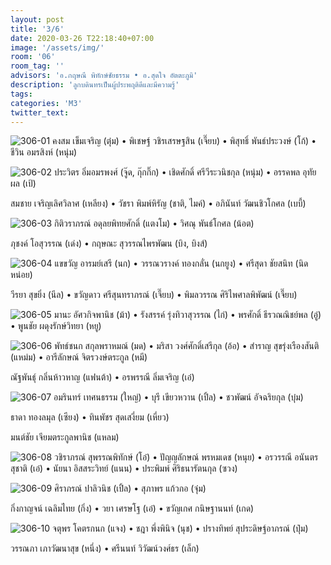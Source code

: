 ```yaml
---
layout: post
title: '3/6'
date: 2020-03-26 T22:18:40+07:00
image: '/assets/img/'
room: '06'
room_tag: ''
advisors: 'อ.กฤษณี พิทักษ์ชัยธรรม • อ.สุดใจ อัตตะภูมิ'
description: 'ลูกบดินทรเป็นผู้ประพฤติดีและมีความรู้'
tags:
categories: 'M3'
twitter_text:
---
```

![306-01](https://res.cloudinary.com/dbruw74ms/image/upload/r_8,c_fit,w_760/v1585235880/306-01_miiorg.png)
คงสม เข็มเจริญ (ตุ๋ม) • พิเชษฐ์ วชิรเสรษฐสิน (เจี๊ยบ) • พิสุทธิ์ พันธ์ประวงษ์ (โก้) • ชีวิน อมรสิงห์ (หนุ่ม)

![306-02](https://res.cloudinary.com/dbruw74ms/image/upload/r_8,c_fit,w_760/v1585235880/306-02_w9wkng.png)
ประวิตร อิ่มอมรพงศ์ (จู๊ด, กุ๊กกิ๊ก) • เชิดศักดิ์ ศรีวีระวนิชกุล (หนุ่ม) • อรรคพล อุทัยผล (เป้)

สมชาย เจริญเลิศวิลาศ (เหลียง) • วัชรา พิมพ์หิรัญ (ชาติ, ไมค์) • อภินันท์ วัฒนชิวโกศล (เบบี้)

![306-03](https://res.cloudinary.com/dbruw74ms/image/upload/r_8,c_fit,w_760/v1585235879/306-03_drzmb9.png)
กิติวราภรณ์ อดุลยพิทยศักดิ์ (แตงโม) • วิศณุ พันธ์โกศล (น้อต)

ภุชงค์ โอสุวรรณ (เด่ง) • กฤษณะ สุวรรณไพรพัฒน (บิง, บิงส์)

![306-04](https://res.cloudinary.com/dbruw74ms/image/upload/r_8,c_fit,w_760/v1585235880/306-04_pcwkph.png)
แขขวัญ อารมย์เสรี (นก) • วรรณวรางค์ ทองกลั่น (นกยูง) • ศรีสุดา ชัยสนิท (นิดหน่อย)

วีรยา สุขยิ่ง (นีล) • ขวัญดาว ศรีสุนทราภรณ์ (เจี๊ยบ) • พิมลวรรณ ศิริไพศาลพิพัฒน์ (เจี๊ยบ)

![306-05](https://res.cloudinary.com/dbruw74ms/image/upload/r_8,c_fit,w_760/v1585235879/306-05_dbsyei.png)
มานะ อัศวกิจพานิช (ม้า) • รังสรรค์ รุ่งทิวาสุวรรณ (ไก่) • พรศักดิ์ ธีรวณณิชย์พล (อู๋) • พูนชัย ผดุงรักษ์วิทยา (หยู)

![306-06](https://res.cloudinary.com/dbruw74ms/image/upload/r_8,c_fit,w_760/v1585235880/306-06_sc59cp.png)
พัทธ์ชนก สกุลพราหมณ์ (มด) • มริสา วงศ์ศักดิ์เสรีกุล (อ้อ) • สำราญ สุขรุ่งเรืองสันติ (แหม่ม) • อารีลักษณ์ จิตรวงษ์ตระกูล (หมี)

ณัฐพันธุ์ กลิ่นห้าวหาญ (แฟนต้า) • อรพรรณี ลิ่มเจริญ (เอ๋)

![306-07](https://res.cloudinary.com/dbruw74ms/image/upload/r_8,c_fit,w_760/v1585235881/306-07_don0so.png)
อมรินทร์ เทศนธรรม (ใหญ่) • บุรี เขียวหวาน (เปิ้ล) • ชวพัฒน์ อัจฉริยกุล (บุ๋ม)

ธาดา ทองลมุล (เซียง) • ทินพัชร สุดเสงี่ยม (เหี่ยว)

มนต์ชัย เจียมตระกูลพานิช (แหลม)

![306-08](https://res.cloudinary.com/dbruw74ms/image/upload/r_8,c_fit,w_760/v1585235882/306-08_rihf28.png)
วชิราภรณ์ สุพรรณพิทักษ์ (โอ๋) • ปัญญลักษณ์ พรหมเดช (หนุย) • อรวรรณี อนันตรสุชาติ (เอ๋) • นัยนา อิสสระวิทย์ (แนน) • ประพิมพ์ ศิริธนารัตนกุล (ซวง)

![306-09](https://res.cloudinary.com/dbruw74ms/image/upload/r_8,c_fit,w_760/v1585235882/306-09_umtf2p.png)
ศิราภรณ์ ปาลิวนิช (เปิ้ล) • สุภาพร แก้วกอ (จุ๋ม)

กิ่งกาญจน์ เฉลิมไทย (กิ่ง) • วยา เศรษโฐ (เอ๋) • ขวัญเกศ กนิษฐานนท์ (เกด)

![306-10](https://res.cloudinary.com/dbruw74ms/image/upload/r_8,c_fit,w_760/v1585235883/306-10_xtvqgd.png)
จตุพร โคตรกนก (แจง) • ชฎา พึ่งพินิจ (นุช) • ปรางทิพย์ สุประดิษฐ์อาภรณ์ (ปุ๋ม)

วรรณภา เภาวัฒนาสุข (หนึ่ง) • ศรีนนท์ วิวัฒน์วงศ์ธร (เล็ก)
